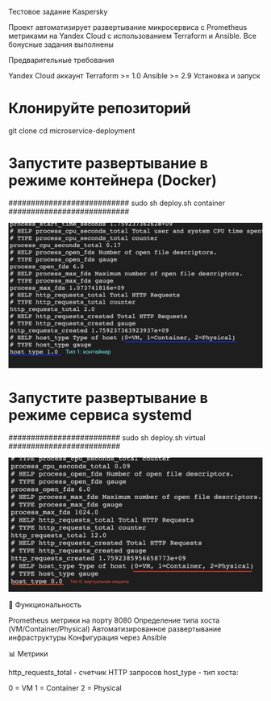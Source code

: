 Тестовое задание Kaspersky

Проект автоматизирует развертывание микросервиса с Prometheus метриками на Yandex Cloud с использованием Terraform и Ansible.
Все бонусные задания выполнены

Предварительные требования

Yandex Cloud аккаунт
Terraform >= 1.0
Ansible >= 2.9
Установка и запуск

# Клонируйте репозиторий
git clone <repository-url>
cd microservice-deployment

# Запустите развертывание в режиме контейнера (Docker)

###########################
sudo sh deploy.sh container
###########################

![Container](./images/container.png)

# Запустите развертывание в режиме сервиса systemd

#########################
sudo sh deploy.sh virtual
#########################

![Container](./images/virt.png)


🔧 Функциональность

Prometheus метрики на порту 8080
Определение типа хоста (VM/Container/Physical)
Автоматизированное развертывание инфраструктуры
Конфигурация через Ansible

📊 Метрики

http_requests_total - счетчик HTTP запросов
host_type - тип хоста:

0 = VM
1 = Container
2 = Physical
